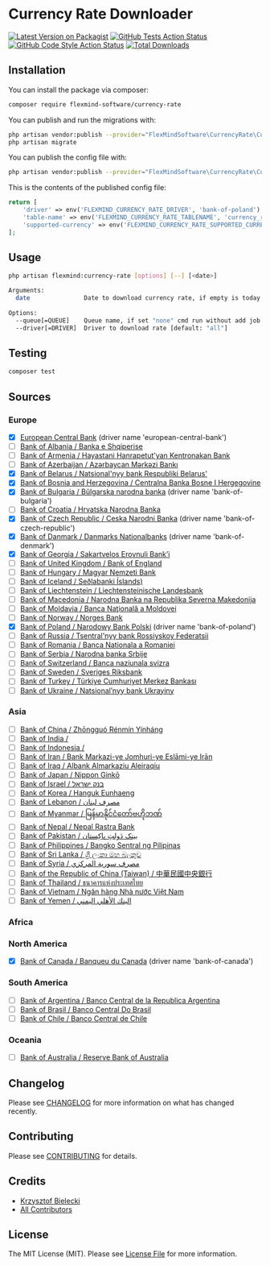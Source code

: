 # Currency Rate Downloader

[![Latest Version on Packagist](https://img.shields.io/packagist/v/flexmind-software/currency-rate.svg?style=flat-square)](https://packagist.org/packages/flexmind-software/currency-rate)
[![GitHub Tests Action Status](https://img.shields.io/github/workflow/status/flexmind-software/currency-rate/run-tests?label=tests)](https://github.com/flexmind-software/currency-rate/actions?query=workflow%3Arun-tests+branch%3Amain)
[![GitHub Code Style Action Status](https://img.shields.io/github/workflow/status/flexmind-software/currency-rate/Check%20&%20fix%20styling?label=code%20style)](https://github.com/flexmind-software/currency-rate/actions?query=workflow%3A"Check+%26+fix+styling"+branch%3Amain)
[![Total Downloads](https://img.shields.io/packagist/dt/flexmind-software/currency-rate.svg?style=flat-square)](https://packagist.org/packages/flexmind-software/currency-rate)

## Installation

You can install the package via composer:

```bash
composer require flexmind-software/currency-rate
```

You can publish and run the migrations with:

```bash
php artisan vendor:publish --provider="FlexMindSoftware\CurrencyRate\CurrencyRateProvider" --tag="currency-rate-migrations"
php artisan migrate
```

You can publish the config file with:
```bash
php artisan vendor:publish --provider="FlexMindSoftware\CurrencyRate\CurrencyRateProvider" --tag="currency-rate-config"
```

This is the contents of the published config file:

```php
return [
    'driver' => env('FLEXMIND_CURRENCY_RATE_DRIVER', 'bank-of-poland'),
    'table-name' => env('FLEXMIND_CURRENCY_RATE_TABLENAME', 'currency_rates'),
    'supported-currency' => env('FLEXMIND_CURRENCY_RATE_SUPPORTED_CURRENCY', [])
];
```

## Usage

```bash
php artisan flexmind:currency-rate [options] [--] [<date>]

Arguments:
  date               Date to download currency rate, if empty is today
  
Options:
  --queue[=QUEUE]    Queue name, if set "none" cmd run without add job to queue [default: "none"]
  --driver[=DRIVER]  Driver to download rate [default: "all"]
```
## Testing

```bash
composer test
```

## Sources

### Europe
- [x] [European Central Bank](https://ecb.europa.eu) (driver name 'european-central-bank')
- [ ] [Bank of Albania / Banka e Shqiperise](https://www.bankofalbania.org/home/)
- [ ] [Bank of Armenia / Hayastani Hanrapetut’yan Kentronakan Bank](https://www.cba.am/en/sitepages/default.aspx)
- [ ] [Bank of Azerbaijan / Azərbaycan Mərkəzi Bankı](https://www.cbar.az)
- [x] [Bank of Belarus / Natsional'nyy bank Respubliki Belarus'](http://www.nbrb.by/engl/)
- [x] [Bank of Bosnia and Herzegovina / Centralna Banka Bosne I Hergegovine](https://www.cbbh.ba/?lang=en)
- [x] [Bank of Bulgaria / Bŭlgarska narodna banka](http://www.bnb.bg/?toLang=_EN) (driver name 'bank-of-bulgaria')
- [ ] [Bank of Croatia / Hrvatska Narodna Banka](https://www.hnb.hr/home)
- [x] [Bank of Czech Republic / Ceska Narodni Banka](https://www.cnb.cz/en/index.html) (driver name 'bank-of-czech-republic')
- [x] [Bank of Danmark / Danmarks Nationalbanks](http://www.nationalbanken.dk/en) (driver name 'bank-of-denmark')
- [x] [Bank of Georgia / Sakartvelos Erovnuli Bank’i](http://www.nbg.gov.ge)
- [ ] [Bank of United Kingdom / Bank of England](https://www.bankofengland.co.uk/)
- [ ] [Bank of Hungary / Magyar Nemzeti Bank](https://www.mnb.hu/en/)
- [ ] [Bank of Iceland / Seðlabanki Íslands)](https://cb.is)
- [ ] [Bank of Liechtenstein / Liechtensteinische Landesbank](https://www.llb.li/en)
- [ ] [Bank of Macedonia / Narodna Banka na Republika Severna Makedonija](http://www.nbrm.mk/)
- [ ] [Bank of Moldavia / Banca Naţională a Moldovei](http://www.bnm.md/)
- [ ] [Bank of Norway / Norges Bank](https://www.norges-bank.no/en/)
- [x] [Bank of Poland / Narodowy Bank Polski](https://www.nbp.pl/) (driver name 'bank-of-poland')
- [ ] [Bank of Russia / Tsentral'nyy bank Rossiyskoy Federatsii](http://cbr.ru/)
- [ ] [Bank of Romania / Banca Nationala a Romaniei](https://www.bnro.ro/Home.aspx)
- [ ] [Bank of Serbia / Narodna banka Srbije](https://www.nbs.rs/en/indeks/index.html)
- [ ] [Bank of Switzerland / Banca naziunala svizra](http://www.snb.ch/)
- [ ] [Bank of Sweden / Sveriges Riksbank](https://www.riksbank.se/en-gb/)
- [ ] [Bank of Turkey / Türkiye Cumhuriyet Merkez Bankası](http://www.tcmb.gov.tr/)
- [ ] [Bank of Ukraine / Natsionalʹnyy bank Ukrayiny](http://www.bank.gov.ua/)

### Asia
- [ ] [Bank of China / Zhōngguó Rénmín Yínháng](http://www.pbc.gov.cn/en/3688006/index.html)
- [ ] [Bank of India / ](http://rbi.org.in/)
- [ ] [Bank of Indonesia / ](http://www.bi.go.id/)
- [ ] [Bank of Iran / Bank Markazi-ye Jomhuri-ye Eslāmi-ye Irān](http://www.cbi.ir/default_en.aspx)
- [ ] [Bank of Iraq / Albank Almarkaziu Aleiraqiu](https://www.cbi.iq/)
- [ ] [Bank of Japan / Nippon Ginkō](http://www.boj.or.jp/en/)
- [ ] [Bank of Israel / בנק ישראל](https://www.boi.org.il/)
- [ ] [Bank of Korea / Hanguk Eunhaeng](http://www.bok.or.kr/eng/)
- [ ] [Bank of Lebanon / مصرف لبنان](http://www.bdl.gov.lb/)
- [ ] [Bank of Myanmar / မြန်မာနိုင်ငံတော်ဗဟိုဘဏ်](http://www.cbm.gov.mm/)
- [ ] [Bank of Nepal / Nepal Rastra Bank](https://www.nrb.org.np/)
- [ ] [Bank of Pakistan / بینک دَولتِ پاکِستان](http://www.sbp.org.pk/)
- [ ] [Bank of Philippines / Bangko Sentral ng Pilipinas](http://www.bsp.gov.ph/)
- [ ] [Bank of Sri Lanka / ශ්‍රී ලංකා මහ බැංකුව](http://www.cbsl.gov.lk/)
- [ ] [Bank of Syria / مصرف سورية المركزي](http://cb.gov.sy/en)
- [ ] [Bank of the Republic of China (Taiwan) / 中華民國中央銀行](https://www.cbc.gov.tw/en/mp-2.html)
- [ ] [Bank of Thailand / ธนาคารแห่งประเทศไทย](http://www.bot.or.th/)
- [ ] [Bank of Vietnam / Ngân hàng Nhà nước Việt Nam](http://www.sbv.gov.vn/)
- [ ] [Bank of Yemen / البنك الأهلي اليمني](www.nbyemen.com/iNav/index_ar.html)

### Africa


### North America
- [x] [Bank of Canada / Banqueu du Canada](https://www.bankofcanada.ca/) (driver name 'bank-of-canada')

### South America
- [ ] [Bank of Argentina / Banco Central de la Republica Argentina](http://www.bcra.gob.ar/default.asp)
- [ ] [Bank of Brasil / Banco Central Do Brasil](https://www.bcb.gov.br/en)
- [ ] [Bank of Chile / Banco Central de Chile](https://www.bcentral.cl/en/web/banco-central)

### Oceania
- [ ] [Bank of Australia / Reserve Bank of Australia](https://www.rba.gov.au/)

## Changelog

Please see [CHANGELOG](CHANGELOG.md) for more information on what has changed recently.

## Contributing

Please see [CONTRIBUTING](.github/CONTRIBUTING.md) for details.

## Credits

- [Krzysztof Bielecki](https://github.com/qwerkon)
- [All Contributors](http://github.com/flexmind-software/currency-rate/contributors)

## License

The MIT License (MIT). Please see [License File](LICENSE.md) for more information.
